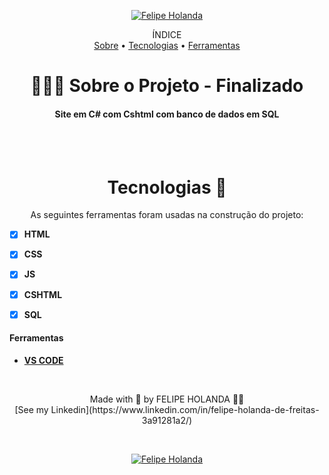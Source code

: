 <p align="center">
   <a href="https://www.linkedin.com/in/felipe-holanda-de-freitas-3a91281a2/">
      <img alt="Felipe Holanda" src="https://img.shields.io/badge/-Felipe Holanda-blue?style=flat&logo=Linkedin&logoColor=bluee" />
   </a>
</p>


<p align="center">ÍNDICE<br>
<a href="#sobre">Sobre</a> •
<a href="#Tecnologias-">Tecnologias</a> •
<a href="#Ferramentas">Ferramentas</a></p>

<h1 align="center"> 👨🏻‍💻 Sobre o Projeto - Finalizado</h1>
<h4 align="center">Site em C# com Cshtml com banco de dados em SQL</h4>

<br><br>

  <h1 align="center"> Tecnologias 🚀</h1>

  <p align="center">As seguintes ferramentas foram usadas na construção do projeto: </p>

  <p text-align="center"> 
   
   - [x] **HTML**
                    
   - [x] **CSS**
                    
   - [x] **JS**
                    
   - [x] **CSHTML**
                    
   - [x] **SQL**
   
  </p>

  #### Ferramentas

  - [**VS CODE**](https://code.visualstudio.com/)

<br>

  <p align="center">Made with 💜 by FELIPE HOLANDA 👋🏻 <br>[See my Linkedin](https://www.linkedin.com/in/felipe-holanda-de-freitas-3a91281a2/)</p>
  
<br>

<p align="center">
   <a href="https://www.linkedin.com/in/felipe-holanda-de-freitas-3a91281a2/">
      <img alt="Felipe Holanda" src="https://img.shields.io/badge/-Felipe Holanda-blue?style=flat&logo=Linkedin&logoColor=bluee" />
   </a>
</p>
<br>
